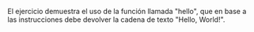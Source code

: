<!-- e1 Hello World -->
El ejercicio demuestra el uso de la función llamada "hello", que en base a las instrucciones debe devolver la cadena de texto "Hello, World!".
